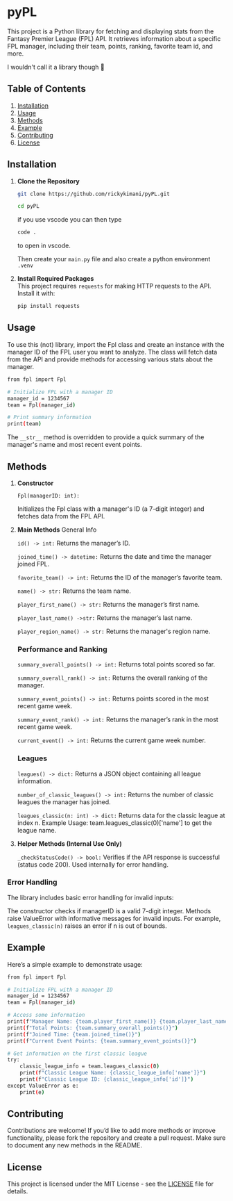 # pyPL

This project is a Python library for fetching and displaying stats from the Fantasy Premier League (FPL) API. It retrieves information about a specific FPL manager, including their team, points, ranking, favorite team id, and more.

I wouldn't call it a library though 👀

## Table of Contents
1. [Installation](#installation)
2. [Usage](#usage)
3. [Methods](#methods)
4. [Example](#example)
5. [Contributing](#contributing)
6. [License](#license)

## Installation

1. **Clone the Repository**
    ```bash
    git clone https://github.com/rickykimani/pyPL.git
    ```

	```bash
	cd pyPL
    ```

	if you use vscode you can then type 
	```bash
	code .
	```

	to open in vscode.
	
	Then create your `main.py` file and also create a python environment `.venv`

2. **Install Required Packages**  
   This project requires `requests` for making HTTP requests to the API. Install it with:
   ```bash
   pip install requests
   ```


## Usage
To use this (not) library, import the Fpl class and create an instance with the manager ID of the FPL user you want to analyze. The class will fetch data from the API and provide methods for accessing various stats about the manager.

```bash
from fpl import Fpl

# Initialize FPL with a manager ID
manager_id = 1234567
team = Fpl(manager_id)

# Print summary information
print(team)
```
The `__str__` method is overridden to provide a quick summary of the manager's name and most recent event points.


## Methods
1.	**Constructor**

	`Fpl(managerID: int):` 
	
	Initializes the Fpl class with a manager's ID (a 7-digit integer) and fetches data from the FPL API.
2.	**Main Methods**
	General Info

	`id() -> int:` 
	  Returns the manager’s ID.
	
	`joined_time() -> datetime:` 
	Returns the date and time the manager joined FPL.

	`favorite_team() -> int:` 
	Returns the ID of the manager’s favorite team.

	`name() -> str:`
	Returns the team name.

	`player_first_name() -> str:` 
	Returns the manager’s first name.

	`player_last_name() ->str:` 
	Returns the manager’s last name.

	`player_region_name() -> str:` 
	Returns the manager's region name.

	### Performance and Ranking
	`summary_overall_points() -> int:` 
	Returns total points scored so far.

	`summary_overall_rank() -> int:` 
	Returns the overall ranking of the manager.

	`summary_event_points() -> int:` 
	Returns points scored in the most recent game week.

	`summary_event_rank() -> int:` 
	Returns the manager’s rank in the most recent game week.

	`current_event() -> int:` 
	Returns the current game week number.

	### Leagues
	`leagues() -> dict:` 
	Returns a JSON object containing all league information.

	`number_of_classic_leagues() -> int:` 
	Returns the number of classic leagues the manager has joined.

	`leagues_classic(n: int) -> dict:` 
	Returns data for the classic league at index n. Example Usage: team.leagues_classic(0)['name'] to get the league name.
	
3.	**Helper Methods (Internal Use Only)**

	`_checkStatusCode() -> bool:` 
	Verifies if the API response is successful (status code 200). Used internally for error handling.

### Error Handling
The library includes basic error handling for invalid inputs:

The constructor checks if managerID is a valid 7-digit integer.
Methods raise ValueError with informative messages for invalid inputs. For example, `leagues_classic(n)` raises an error if n is out of bounds.

## Example
Here’s a simple example to demonstrate usage:

```bash
from fpl import Fpl

# Initialize FPL with a manager ID
manager_id = 1234567
team = Fpl(manager_id)

# Access some information
print(f"Manager Name: {team.player_first_name()} {team.player_last_name()}")
print(f"Total Points: {team.summary_overall_points()}")
print(f"Joined Time: {team.joined_time()}")
print(f"Current Event Points: {team.summary_event_points()}")

# Get information on the first classic league
try:
    classic_league_info = team.leagues_classic(0)
    print(f"Classic League Name: {classic_league_info['name']}")
    print(f"Classic League ID: {classic_league_info['id']}")
except ValueError as e:
    print(e)
```
## Contributing
Contributions are welcome! If you’d like to add more methods or improve functionality, please fork the repository and create a pull request. Make sure to document any new methods in the README.

## License
This project is licensed under the MIT License - see the [LICENSE](LICENSE) file for details.
